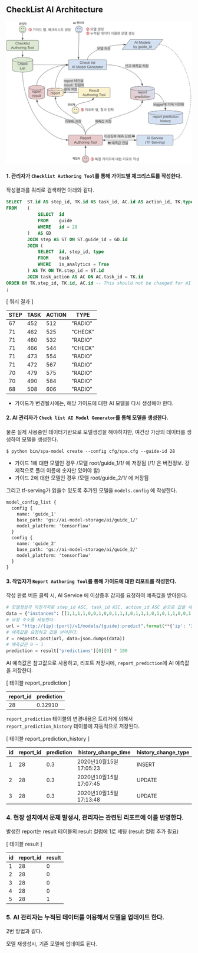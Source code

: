 
## CheckList AI Architecture

![image](architecture.png)

#### 1. 관리자가 `Checklist Authoring Tool`를 통해 가이드별 체크리스트를 작성한다.

작성결과를 쿼리로 검색하면 아래와 같다.
```sql
SELECT	ST.id AS step_id, TK.id AS task_id, AC.id AS action_id, TK.type
FROM	(
            SELECT  id
            FROM    guide
            WHERE   id = 28
        )	AS GD
        JOIN step AS ST ON ST.guide_id = GD.id
        JOIN (
            SELECT  id, step_id, type
            FROM    task
            WHERE   is_analytics = True
        ) AS TK ON TK.step_id = ST.id
        JOIN task_action AS AC ON AC.task_id = TK.id
ORDER BY TK.step_id, TK.id, AC.id -- This should not be changed for AI model
;
```
[ 쿼리 결과 ]

| STEP | TASK | ACTION | TYPE |
|----|-----|-----|---------|
| 67 | 452 | 512 | "RADIO" |
| 71 | 462 | 525 | "CHECK" |
| 71 | 460 | 532 | "RADIO" |
| 71 | 466 | 544 | "CHECK" |
| 71 | 473 | 554 | "RADIO" |
| 71 | 472 | 567 | "RADIO" |
| 70 | 479 | 575 | "RADIO" |
| 70 | 490 | 584 | "RADIO" |
| 68 | 508 | 606 | "RADIO" |

 * 가이드가 변경될시에는, 해당 가이드에 대한 AI 모델을 다시 생성해야 한다.

#### 2. AI 관리자가 `Check list AI Model Generator`를 통해 모델을 생성한다.

물론 실제 사용중인 데이터기반으로 모델생성을 해야하지만, 여건상 가상의 데이터를 생성하여 모델을 생성한다.
```shell
$ python bin/spa-model create --config cfg/spa.cfg --guide-id 28   
```

 - 가이드 1에 대한 모델인 경우 /모델 root/guide_1/1/ 에 저장됨 (/1/ 은 버전정보. 강제적으로 폴더 이름에 숫자만 있어야 함)
 - 가이드 2에 대한 모델인 경우 /모델 root/guide_2/1/ 에 저장됨 

그리고 tf-serving가 읽을수 있도록 추가된 모델을  `models.config` 에 작성한다.
```
model_config_list {
  config {
    name: 'guide_1'
    base_path: 'gs://ai-model-storage/ai/guide_1/'
    model_platform: 'tensorflow'
  }
  config {
    name: 'guide_2'
    base_path: 'gs://ai-model-storage/ai/guide_2/'
    model_platform: 'tensorflow'
  }
}
```

#### 3. 작업자가 `Report Authoring Tool`를 통해 가이드에 대한 리포트를 작성한다. 

작성 완료 버튼 클릭 시, AI Service 에 이상증후 감지를 요청하여 예측값을 받아온다.
```python
# 모델생성과 마찬가지로 step_id ASC, task_id ASC, action_id ASC 순으로 값을 세팅한다.
data = {"instances": [[1,1,1,1,0,0,1,0,0,1,1,1,0,1,1,1,0,1,0,1,1,0,0,1,1,0,1,1]]}
# 요청 주소를 세팅한다.
url = "http://{ip}:{port}/v1/models/{guide}:predict".format(**{'ip': '34.69.98.244', 'port': 8501, 'guide': 'guide_1'})
# 예측값을 요청하고 값을 받아온다.
r = requests.post(url, data=json.dumps(data))
# 예측값은 0 ~ 1
prediction = result['predictions'][0][0] * 100
```
AI 예측값은 참고값으로 사용하고, 리포트 저장시에, `report_prediction`에 AI 예측값을 저장한다.

[ 테이블 report_prediction ] 

| report_id | prediction |
|-----------|------------|
|     28    |  0.32910   | 

`report_prediction` 테이블의 변경내용은 트리거에 의해서 `report_prediction_history` 테이블에 자동적으로 저장된다.

[ 테이블 report_prediction_history ] 

| id | report_id | prediction | history_change_time   | history_change_type |
|----|-----------|------------|-----------------------|---------------------|
| 1  |    28     |     0.3    | 2020년10월15일 17:05:23 |        INSERT       |
| 2  |    28     |     0.3    | 2020년10월15일 17:07:45 |        UPDATE       |
| 3  |    28     |     0.3    | 2020년10월15일 17:13:48 |        UPDATE       |

### 4. 현장 설치에서 문제 발생시, 관리자는 관련된 리포트에 이를 반영한다.

발생한 report는 result 테이블의 result 컬럼에 1로 세팅 (result 컬럼 추가 필요)

[ 테이블 result ]

| id | report_id | result |
|---|----|---|
| 1 | 28 | 0 |
| 2 | 28 | 0 |
| 3 | 28 | 0 |
| 4 | 28 | 0 |
| 5 | 28 | 1 |

### 5. AI 관리자는 누적된 데이터를 이용해서 모델을 업데이트 한다.

2번 방법과 같다.

모델 재생성시, 기존 모델에 업데이트 된다.
